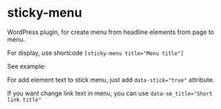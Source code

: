 # sticky-menu
WordPress plugin, for create menu from headline elements from page to menu.

For display, use shortcode ```[sticky-menu title="Menu title"]```

See example: 

For add element text to stick menu, just add ```data-stick="true"``` attribute.

If you want change link text in menu, you can use ```data-sm_title="Short link title"```
